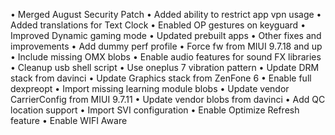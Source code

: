 • Merged August Security Patch
• Added ability to restrict app vpn usage
• Added translations for Text Clock
• Enabled OP gestures on keyguard
• Improved Dynamic gaming mode
• Updated prebuilt apps
• Other fixes and improvements
• Add dummy perf profile
• Force fw from MIUI 9.7.18 and up
• Include missing OMX blobs 
• Enable audio features for sound FX libraries
• Cleanup usb shell script
• Use oneplus 7 vibration pattern
• Update DRM stack from davinci 
• Update Graphics stack from ZenFone 6
• Enable full dexpreopt
• Import missing learning module blobs
• Update vendor CarrierConfig from MIUI 9.7.11 
• Update vendor blobs from davinci
• Add QC location support
• Import SVI configuration
• Enable Optimize Refresh feature 
• Enable WIFI Aware
